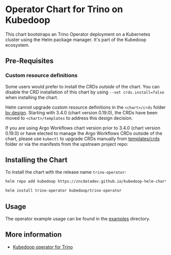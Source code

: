 # Operator Chart for Trino on Kubedoop

This chart bootstraps an Trino Operator deployment on a Kubernetes cluster using the Helm package manager. It's part of the Kubedoop ecosystem.

## Pre-Requisites

### Custom resource definitions

Some users would prefer to install the CRDs _outside_ of the chart. You can disable the CRD installation of this chart by using `--set crds.install=false` when installing the chart.

Helm cannot upgrade custom resource definitions in the `<chart>/crds` folder [by design](https://helm.sh/docs/chart_best_practices/custom_resource_definitions/#some-caveats-and-explanations).
Starting with 3.4.0 (chart version 0.19.0), the CRDs have been moved to `<chart>/templates` to address this design decision.

If you are using Argo Workflows chart version prior to 3.4.0 (chart version 0.19.0) or have elected to manage the Argo Workflows CRDs outside of the chart,
please use `kubectl` to upgrade CRDs manually from [templates/crds](templates/crds/) folder or via the manifests from the upstream project repo:

## Installing the Chart

To install the chart with the release name `trino-operator`:

```bash
helm repo add kubedoop https://zncdatadev.github.io/kubedoop-helm-charts/

helm install trino-operator kubedoop/trino-operator
```

## Usage

The operator example usage can be found in the [examples](https://github.com/zncdatadev/trino-operator/tree/main/examples) directory.

## More information

- [Kubedoop operator for Trino](https://github.com/zncdatadev/trino-operator)
